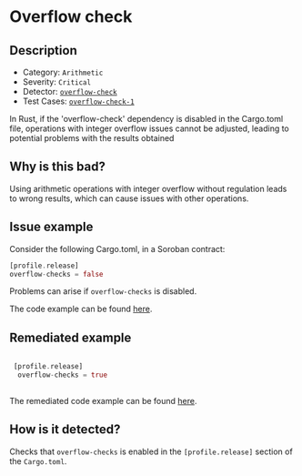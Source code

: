 # Overflow check

## Description 

- Category: `Arithmetic`
- Severity: `Critical`
- Detector: [`overflow-check`](https://github.com/CoinFabrik/scout-soroban/tree/main/detectors/overflow-check)
- Test Cases: [`overflow-check-1`](https://github.com/CoinFabrik/scout-soroban/tree/main/test-cases/overflow-check-1) 

In Rust, if the 'overflow-check' dependency is disabled in the Cargo.toml file, operations with integer overflow issues cannot be adjusted, leading to potential problems with the results obtained

## Why is this bad? 

Using arithmetic operations with integer overflow without regulation leads to wrong results, which can cause issues with other operations.

## Issue example 

Consider the following Cargo.toml, in a Soroban contract:

```rust
[profile.release]
overflow-checks = false
```
Problems can arise if `overflow-checks` is disabled.

The code example can be found [here](https://github.com/CoinFabrik/scout-soroban/tree/main/test-cases/overflow-check/overflow-check-1/vulnerable-example).


## Remediated example

```rust

 [profile.release]
  overflow-checks = true
        
```

The remediated code example can be found [here](https://github.com/CoinFabrik/scout-soroban/tree/main/test-cases/overflow-check/overflow-check-1/remediated-example).

## How is it detected?

Checks that `overflow-checks` is enabled in the `[profile.release]` section of the `Cargo.toml`.



    
